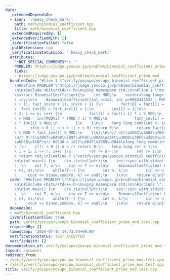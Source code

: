 ```yaml
---
data:
  _extendedDependsOn:
  - icon: ':heavy_check_mark:'
    path: math/binomial_coefficient.hpp
    title: math/binomial_coefficient.hpp
  _extendedRequiredBy: []
  _extendedVerifiedWith: []
  _isVerificationFailed: false
  _pathExtension: cpp
  _verificationStatusIcon: ':heavy_check_mark:'
  attributes:
    '*NOT_SPECIAL_COMMENTS*': ''
    PROBLEM: https://judge.yosupo.jp/problem/binomial_coefficient_prime_mod
    links:
    - https://judge.yosupo.jp/problem/binomial_coefficient_prime_mod
  bundledCode: "#line 1 \"verify/yosupo/yosupo_binomial_coefficient_prime_mod.test.cpp\"\
    \n#define PROBLEM \"https://judge.yosupo.jp/problem/binomial_coefficient_prime_mod\"\
    \n\n#include <bits/stdc++.h>\nusing namespace std;\n\n#line 1 \"math/binomial_coefficient.hpp\"\
    \nstruct BinomialCoefficient{\n    int MOD;\n    vector<long long> fact, fact_inv,\
    \ inv;\n\n    BinomialCoefficient(int n=1e5, int p=998244353) : MOD(p), fact(n\
    \ + 1), fact_inv(n + 1), inv(n + 1) {\n        fact[0] = fact[1] = 1;\n      \
    \  fact_inv[0] = fact_inv[1] = 1;\n        inv[1] = 1;\n\n        for(int i =\
    \ 2; i <= n; i++) {\n            fact[i] = fact[i-1] * i % MOD;\n            inv[i]\
    \ = MOD - inv[MOD%i] * (MOD / i) % MOD;\n            fact_inv[i] = fact_inv[i-1]\
    \ * inv[i] % MOD;\n        }\n    }\n\n    long long comb(int n, int r) {\n  \
    \      if(n < 0 || n < r || r < 0) return 0;\n        return fact[n] * fact_inv[n-r]\
    \ % MOD * fact_inv[r] % MOD;\n    }\n};\n\n// nCr\u3092\u8A08\u7B97\u3059\u308B\
    \n// O(r)\u3067\u8A08\u7B97\uFF0C\u30AA\u30FC\u30D0\u30FC\u30D5\u30ED\u30FC\u306B\
    \u6CE8\u610F\n// 60C30 = 1e17\u304F\u3089\u3044\nlong long comb(int n, int r)\
    \ {\n    if(r < 0 || n < r) return 0;\n    long long ret = 1;\n    for(long long\
    \ i = 1; i <= r; i++) {\n        ret *= n--;\n        ret /= i;\n    }\n\n   \
    \ return ret;\n}\n#line 7 \"verify/yosupo/yosupo_binomial_coefficient_prime_mod.test.cpp\"\
    \n\nint main() {\n    cin.tie(nullptr);\n    ios::sync_with_stdio(false);\n  \
    \  \n    int T, m;\n    cin >> T >> m;\n\n    BinomialCoefficient binom(min((int)1e7,\
    \ m), m);\n\n    while(T--) {\n        int n, k;\n        cin >> n >> k;\n   \
    \     cout << binom.comb(n, k) << endl;\n    }\n\n    return 0;\n}\n"
  code: "#define PROBLEM \"https://judge.yosupo.jp/problem/binomial_coefficient_prime_mod\"\
    \n\n#include <bits/stdc++.h>\nusing namespace std;\n\n#include \"../../math/binomial_coefficient.hpp\"\
    \n\nint main() {\n    cin.tie(nullptr);\n    ios::sync_with_stdio(false);\n  \
    \  \n    int T, m;\n    cin >> T >> m;\n\n    BinomialCoefficient binom(min((int)1e7,\
    \ m), m);\n\n    while(T--) {\n        int n, k;\n        cin >> n >> k;\n   \
    \     cout << binom.comb(n, k) << endl;\n    }\n\n    return 0;\n}"
  dependsOn:
  - math/binomial_coefficient.hpp
  isVerificationFile: true
  path: verify/yosupo/yosupo_binomial_coefficient_prime_mod.test.cpp
  requiredBy: []
  timestamp: '2024-07-14 14:43:54+09:00'
  verificationStatus: TEST_ACCEPTED
  verifiedWith: []
documentation_of: verify/yosupo/yosupo_binomial_coefficient_prime_mod.test.cpp
layout: document
redirect_from:
- /verify/verify/yosupo/yosupo_binomial_coefficient_prime_mod.test.cpp
- /verify/verify/yosupo/yosupo_binomial_coefficient_prime_mod.test.cpp.html
title: verify/yosupo/yosupo_binomial_coefficient_prime_mod.test.cpp
---
```

